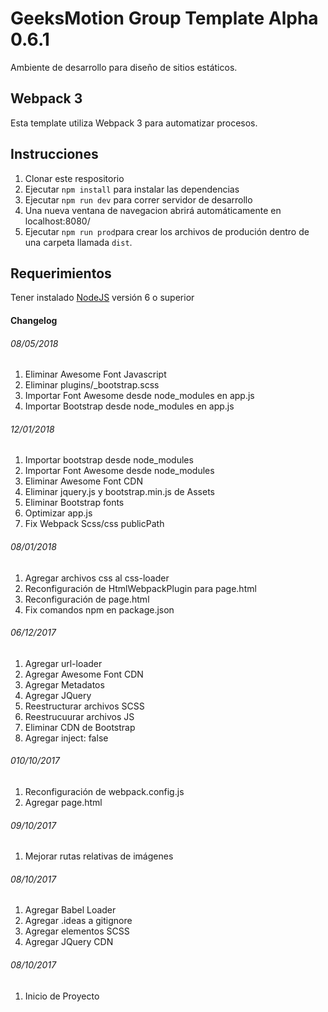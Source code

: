 # GeeksMotion Group Template Alpha 0.6.1
Ambiente de desarrollo para diseño de sitios estáticos.

## Webpack 3
Esta template utiliza Webpack 3 para automatizar procesos.

## Instrucciones

1. Clonar este respositorio
2. Ejecutar `npm install` para instalar las dependencias
3. Ejecutar `npm run dev` para correr servidor de desarrollo
4. Una nueva ventana de navegacion abrirá automáticamente en localhost:8080/
5. Ejecutar `npm run prod`para crear los archivos de produción dentro de una carpeta llamada `dist`.

## Requerimientos

Tener instalado [NodeJS](https://nodejs.org/es/) versión 6 o superior

#### Changelog

###### 08/05/2018
1. Eliminar Awesome Font Javascript
2. Eliminar plugins/_bootstrap.scss
3. Importar Font Awesome desde node_modules en app.js
4. Importar Bootstrap desde node_modules en app.js


###### 12/01/2018
1. Importar bootstrap desde node_modules
2. Importar Font Awesome desde node_modules
3. Eliminar Awesome Font CDN
4. Eliminar jquery.js y bootstrap.min.js de Assets
5. Eliminar Bootstrap fonts
6. Optimizar app.js
7. Fix Webpack Scss/css publicPath

###### 08/01/2018
1. Agregar archivos css al css-loader
2. Reconfiguración de HtmlWebpackPlugin para page.html
3. Reconfiguración de page.html
4. Fix comandos npm en package.json

###### 06/12/2017
1. Agregar url-loader
2. Agregar Awesome Font CDN
3. Agregar Metadatos
4. Agregar JQuery
5. Reestructurar archivos SCSS
6. Reestrucuurar archivos JS
7. Eliminar CDN de Bootstrap
8. Agregar inject: false


###### 010/10/2017
1. Reconfiguración de webpack.config.js
2. Agregar page.html

###### 09/10/2017
1. Mejorar rutas relativas de imágenes

###### 08/10/2017
1. Agregar Babel Loader
2. Agregar .ideas a gitignore
3. Agregar elementos SCSS
4. Agregar JQuery CDN
###### 08/10/2017
1. Inicio de Proyecto